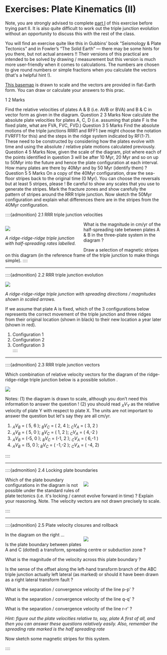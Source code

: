 # Exercises: Plate Kinematics (II)

Note, you are strongly advised to complete [part I](PlateKinematics1) of this exercise before trying part II. It is also quite difficult to work out the triple junction evolution without an opportunity to discuss this with the rest of the class.

You will find an exercise quite like this in Gubbins’ book “Seismology & Plate Tectonics” and in Fowler’s “The Solid Earth” — there may be some hints for you there, but not actual answers !!  Their versions of this practical are intended to be solved by drawing / measurement but this version is much more user-friendly when it comes to calculations. The numbers are chosen to give round numbers or simple fractions when you calculate the vectors (that's a helpful hint !). 



[This basemap](Figures/kinematics/StylizedEastPacificBasemap.pdf) is drawn to scale and the vectors are provided in flat-Earth form. You can draw or calculate your answers to this prac. 


 1	2 Marks

Find the relative velocities of plates A & B  (i.e. AVB or BVA) and B & C in vector form as given in the diagram. 
Question 2 	3 Marks
Now calculate the absolute plate velocities for plates A, C, D (i.e. assuming that plate F is the fixed plate, what are FVA, FVC, FVD.)
Question 3	5 Marks
Find the absolute motions of the triple junctions RRR1 and RFF1 (we might choose the notation FVRFF1 for this) and the steps in the ridge system indicated by RF(1-7). These need to be constructed by considering how the plates evolve with time and using the absolute / relative plate motions calculated previously.
Question 4	5 Marks
Now, given the scale of the diagram, plot where each of the points identified in question 3 will be after 10 Myr, 20 Myr and so on up to 50Myr into the future and hence the plate configuration at each interval. How many plates are there by 40Myr and by 50 Myr (identify them) ?
Question 5	5 Marks
On a copy of the 40Myr configuration, draw the sea-floor stripes back to the original time (0 Myr). You can choose the reversals but at least 5 stripes, please !  Be careful to show any scales that you use to generate the stripes. Mark the fracture zones and show carefully the pattern of stripes around the RRR triple junction. Now sketch the 50Myr configuration and explain what differences there are in the stripes from the 40Myr configuration. 








::::{admonition} 2.1 RRR triple junction velocities

<div style="width:50%;float:left;" >

![](Figures/kinematics/TripleJunctionExerciseFigure1.svg)

*A ridge-ridge-ridge triple junction with half-spreading rates labelled.*
</div>

What is the magnitude in cm/yr of the half-spreading rate between plates A & B in the three-plate system in the diagram ?  

Draw a selection of magnetic stripes on this diagram (in the reference frame of the triple junction to make things simple).
::::

---

::::{admonition} 2.2 RRR triple junction evolution

![](Figures/kinematics/TripleJunctionExerciseFigure2.svg)

*A ridge-ridge-ridge triple junction with spreading directions / magnitudes shown in scaled arrows.*

If we assume that plate A is fixed, which of the 3 configurations below represents the correct movement of the triple junction and three ridges from their original location (shown in black) to their new location a year later (shown in red). 

   1. Configuration 1	
   2. Configuration 2	 
   3. Configuration 3	
 ::::

 ---

::::{admonition} 2.3 RRR triple junction vectors

Which combination of relative velocity vectors for the diagram of the ridge-ridge-ridge triple junction below is a possible solution . 


![](Figures/kinematics/TripleJunctionExerciseFigure3.svg)

Notes: (1) the diagram is drawn to scale, although you don’t need this information to answer the question !      (2) you should read $_X V _Y$ as the relative velocity of plate Y with respect to plate X. The units are not important to answer the question but let's say they are all cm/yr.

  1. $_A V _B$ = ( 5, 6 ); $_B V _C$ =  ( 2, 4 ); $_C V _A$ = ( 3, 2 ) 	  
  2. $_A V _B$ = ( 5, 0 ); $_B V _C$ =  ( 1, 2 ); $_C V _A$ = ( 4,-2 ) 	  
  3. $_A V _B$ = (-5, 0 ); $_B V _C$ =  (-1, 2 ); $_C V _A$ = ( 6,-1 ) 	  
  4. $_A V _B$ =  (5, 0 ); $_B V _C$ = ( -1,-2 ); $_C V _A$ = ( -4, 2) 	  

::::

---

::::{admonition} 2.4 Locking plate boundaries


<div style="width:50%;float:right;" >

![](Figures/kinematics/TripleJunctionExerciseFigure4.svg)

</div>

Which of the plate boundary configurations in the diagram is not possible under the standard rules of plate tectonics (i.e. it's locking / cannot evolve forward in time) ?   Explain your reasoning. 
Note. The velocity vectors are not drawn precisely to scale.

::::

---

::::{admonition} 2.5 Plate velocity closures and rollback


<div style="width:50%;float:right;" >

![](Figures/kinematics/TripleJunctionExerciseFigure5.svg)

</div>

In the diagram on the right ...  

Is the plate boundary between plates A and C (dotted) a transform, spreading centre or subduction zone ?

What is the magnitude of the velocity across this plate boundary ?

Is the sense of the offset along the left-hand transform branch of the ABC triple junction actually left lateral (as marked) or should it have been drawn as a right lateral transform fault ? 

What is the separation / convergence velocity of the line p-p' ?

What is the separation / convergence velocity of the line q-q' ?

What is the separation / convergence velocity of the line r-r' ?

*Hint: figure out the plate velocities relative to, say, plate A first of all, and then you can answer these questions relatively easily. Also, remember the spreading rate marked is the half spreading rate*

Now sketch some magnetic stripes for this system.

::::

